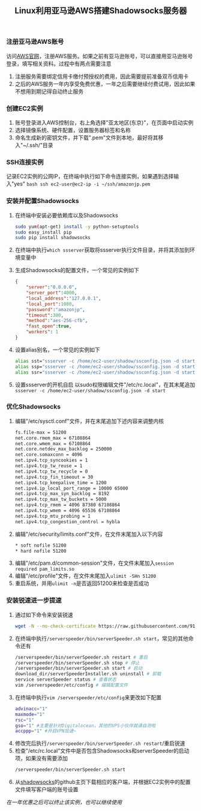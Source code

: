 <header><h2 align="center">Linux利用亚马逊AWS搭建Shadowsocks服务器</h2></header>

### 注册亚马逊AWS账号

访问[AWS官网](https://aws.amazon.com/cn/)，注册AWS服务。如果之前有亚马逊账号，可以直接用亚马逊账号登录，填写相关资料。过程中有两点需要注意
1. 注册服务需要绑定信用卡缴付预授权的费用，因此需要提前准备双币信用卡
2. 之后的AWS服务一年内享受免费优惠，一年之后需要继续付费试用，因此如果不想用到期记得自动终止服务

### 创建EC2实例

1. 账号登录进入AWS控制台，右上角选择"亚太地区(东京)"，在页面中启动实例
2. 选择镜像系统、硬件配置，设置服务器标签和名称
3. 命名生成新的密钥文件，并下载".pem"文件到本地，最好将其移入"~/.ssh/"目录

### SSH连接实例

记录EC2实例的公网IP，在终端中执行如下命令连接实例，如果遇到选择输入"yes"
	```bash
	ssh ec2-user@ec2-ip -i ~/ssh/amazonjp.pem
	```

### 安装并配置Shadowsocks

1. 在终端中安装必要依赖库以及Shadowsocks

	```bash
	sudo yum(apt-get) install -y python-setuptools
	sudo easy_install pip
	sudo pip install shadowsocks
	```
2. 在终端中执行`which ssserver`获取将ssserver执行文件目录，并将其添加到环境变量中
3. 生成Shadowsocks的配置文件，一个常见的实例如下
	```json
	{
		"server":"0.0.0.0",
		"server_port":4000,
		"local_address":"127.0.0.1",
		"local_port":1080,
		"password":"amazonjp",
		"timeout":300,
		"method":"aes-256-cfb",
		"fast_open":true,
		"workers": 1
	}
	```
4. 设置alias别名，一个常见的实例如下
	```bash
	alias sst="ssserver -c /home/ec2-user/shadow/ssconfig.json -d start"
	alias ssp="ssserver -c /home/ec2-user/shadow/ssconfig.json -d start"
	alias ssr="ssserver -c /home/ec2-user/shadow/ssconfig.json -d start"
	```
5. 设置ssserver的开机自启
	以sudo权限编辑文件"/etc/rc.local"，在其末尾追加`ssserver -c /home/ec2-user/shadow/ssconfig.json -d start`

### 优化Shadowsocks

1. 编辑"/etc/sysctl.conf"文件，并在末尾追加下述内容来调整内核
	```bash
	fs.file-max = 51200
	net.core.rmem_max = 67108864
	net.core.wmem_max = 67108864
	net.core.netdev_max_backlog = 250000
	net.core.somaxconn = 4096
	net.ipv4.tcp_syncookies = 1
	net.ipv4.tcp_tw_reuse = 1
	net.ipv4.tcp_tw_recycle = 0
	net.ipv4.tcp_fin_timeout = 30
	net.ipv4.tcp_keepalive_time = 1200
	net.ipv4.ip_local_port_range = 10000 65000
	net.ipv4.tcp_max_syn_backlog = 8192
	net.ipv4.tcp_max_tw_buckets = 5000
	net.ipv4.tcp_rmem = 4096 87380 67108864
	net.ipv4.tcp_wmem = 4096 65536 67108864
	net.ipv4.tcp_mtu_probing = 1
	net.ipv4.tcp_congestion_control = hybla
	```
2. 编辑"/etc/security/limits.conf"文件，在文件末尾加入以下内容
	```bash
	* soft nofile 51200
	* hard nofile 51200
	```
3. 编辑"/etc/pam.d/common-session"文件，在文件末尾加入`session required pam_limits.so`
4. 编辑"/etc/profile"文件，在文件末尾加入`ulimit -SHn 51200`
5. 重启系统，并用`ulimit -n`是否返回51200来检查是否成功

### 安装锐速进一步提速

1. 通过如下命令来安装锐速
	```bash
	wget -N --no-check-certificate https://raw.githubusercontent.com/91yun/serverspeeder/master/serverspeeder-all.sh && bash serverspeeder-all.sh
	```
2. 在终端中执行`/serverspeeder/bin/serverSpeeder.sh start`，常见的其他命令还有
	```bash
	/serverspeeder/bin/serverSpeeder.sh restart # 重启
	/serverspeeder/bin/serverSpeeder.sh stop # 停止
	/serverspeeder/bin/serverSpeeder.sh start # 启动
	download_dir/serverSpeederInstaller.sh uninstall # 卸载
	service serverSpeeder status # 查看状态
	vim /serverspeeder/etc/config # 编辑配置文件
	```
3. 在终端中执行`vim /serverspeeder/etc/config`来更改如下配置
	```bash
	advinacc="1"
	maxmode="1"
	rsc="1"
	gso="1" #主要是针对Digitalocean，其他的VPS小伙伴就请自测啦
	accppp="1" #开启VPN加速~
	```
4. 修改完后执行`/serverspeeder/bin/serverSpeeder.sh restart`/重启锐速
5. 检查"/etc/rc.local"文件中是否包含Shadowsocks和serverSpeeder的启动项，如果没有需要添加
	```bash
	/serverspeeder/bin/serverSpeeder.sh start
	```
6. 从[shadowsocks](https://github.com/shadowsocks/shadowsocks/tree/master)的github主页下载相应的客户端，并根据EC2实例中的配置文件填写客户端的账号设置

*在一年优惠之后可以终止该实例，也可以继续使用*

